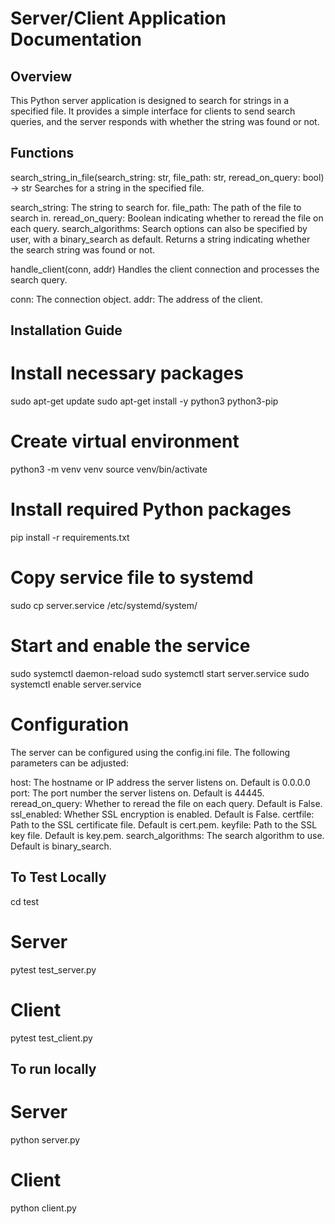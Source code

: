 # Server/Client Application Documentation

## Overview

This Python server application is designed to search for strings in a specified file. 
It provides a simple interface for clients to send search queries, 
and the server responds with whether the string was found or not.

## Functions
search_string_in_file(search_string: str, file_path: str, reread_on_query: bool) -> str
Searches for a string in the specified file.

search_string: The string to search for.
file_path: The path of the file to search in.
reread_on_query: Boolean indicating whether to reread the file on each query.
search_algorithms: Search options can also be specified by user, with a binary_search as default.
Returns a string indicating whether the search string was found or not.

handle_client(conn, addr)
Handles the client connection and processes the search query.

conn: The connection object.
addr: The address of the client.

## Installation Guide

# Install necessary packages
sudo apt-get update
sudo apt-get install -y python3 python3-pip

# Create virtual environment
python3 -m venv venv
source venv/bin/activate

# Install required Python packages
pip install -r requirements.txt

# Copy service file to systemd
sudo cp server.service /etc/systemd/system/

# Start and enable the service
sudo systemctl daemon-reload
sudo systemctl start server.service
sudo systemctl enable server.service

# Configuration
The server can be configured using the config.ini file. 
The following parameters can be adjusted:

host: The hostname or IP address the server listens on. Default is 0.0.0.0
port: The port number the server listens on. Default is 44445.
reread_on_query: Whether to reread the file on each query. Default is False.
ssl_enabled: Whether SSL encryption is enabled. Default is False.
certfile: Path to the SSL certificate file. Default is cert.pem.
keyfile: Path to the SSL key file. Default is key.pem.
search_algorithms: The search algorithm to use. Default is binary_search.

## To Test Locally
cd test
# Server
pytest test_server.py

# Client
pytest test_client.py

## To run locally
# Server
python server.py

# Client
python client.py




